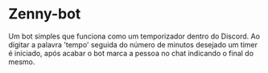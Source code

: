 # Zenny-bot
Um bot simples que funciona como um temporizador dentro do Discord. 
Ao digitar a palavra 'tempo' seguida do número de minutos desejado um timer é iniciado, após acabar o bot marca a pessoa no chat indicando o final do mesmo.
